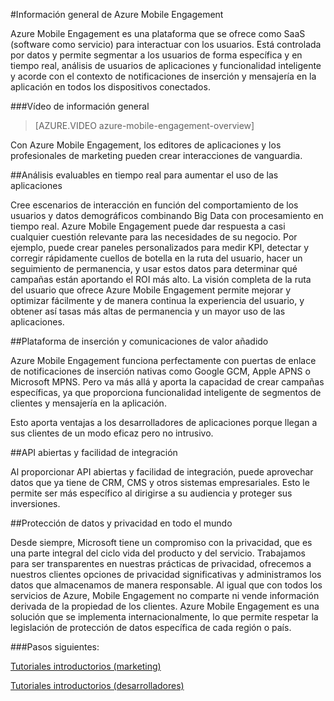 <properties 
	pageTitle="Información general de Mobile Engagement" 
	description="Información general de Azure Mobile Engagement"
	services="mobile-engagement" 
	documentationCenter="mobile" 
	authors="piyushjo" 
	manager="dwrede" 
	editor="" />

<tags 
	ms.service="mobile-engagement" 
	ms.workload="mobile" 
	ms.tgt_pltfrm="mobile-multiple" 
	ms.devlang="na" 
	ms.topic="article" 
	ms.date="07/28/2015" 
	ms.author="piyushjo" />

#Información general de Azure Mobile Engagement

Azure Mobile Engagement es una plataforma que se ofrece como SaaS (software como servicio) para interactuar con los usuarios. Está controlada por datos y permite segmentar a los usuarios de forma específica y en tiempo real, análisis de usuarios de aplicaciones y funcionalidad inteligente y acorde con el contexto de notificaciones de inserción y mensajería en la aplicación en todos los dispositivos conectados.

###Vídeo de información general
> [AZURE.VIDEO azure-mobile-engagement-overview]

Con Azure Mobile Engagement, los editores de aplicaciones y los profesionales de marketing pueden crear interacciones de vanguardia.

##Análisis evaluables en tiempo real para aumentar el uso de las aplicaciones

Cree escenarios de interacción en función del comportamiento de los usuarios y datos demográficos combinando Big Data con procesamiento en tiempo real. Azure Mobile Engagement puede dar respuesta a casi cualquier cuestión relevante para las necesidades de su negocio. Por ejemplo, puede crear paneles personalizados para medir KPI, detectar y corregir rápidamente cuellos de botella en la ruta del usuario, hacer un seguimiento de permanencia, y usar estos datos para determinar qué campañas están aportando el ROI más alto. La visión completa de la ruta del usuario que ofrece Azure Mobile Engagement permite mejorar y optimizar fácilmente y de manera continua la experiencia del usuario, y obtener así tasas más altas de permanencia y un mayor uso de las aplicaciones.

##Plataforma de inserción y comunicaciones de valor añadido

Azure Mobile Engagement funciona perfectamente con puertas de enlace de notificaciones de inserción nativas como Google GCM, Apple APNS o Microsoft MPNS. Pero va más allá y aporta la capacidad de crear campañas específicas, ya que proporciona funcionalidad inteligente de segmentos de clientes y mensajería en la aplicación.

Esto aporta ventajas a los desarrolladores de aplicaciones porque llegan a sus clientes de un modo eficaz pero no intrusivo.

##API abiertas y facilidad de integración

Al proporcionar API abiertas y facilidad de integración, puede aprovechar datos que ya tiene de CRM, CMS y otros sistemas empresariales. Esto le permite ser más específico al dirigirse a su audiencia y proteger sus inversiones.

##Protección de datos y privacidad en todo el mundo

Desde siempre, Microsoft tiene un compromiso con la privacidad, que es una parte integral del ciclo vida del producto y del servicio. Trabajamos para ser transparentes en nuestras prácticas de privacidad, ofrecemos a nuestros clientes opciones de privacidad significativas y administramos los datos que almacenamos de manera responsable. Al igual que con todos los servicios de Azure, Mobile Engagement no comparte ni vende información derivada de la propiedad de los clientes. Azure Mobile Engagement es una solución que se implementa internacionalmente, lo que permite respetar la legislación de protección de datos específica de cada región o país.

###Pasos siguientes:

[Tutoriales introductorios (marketing)](mobile-engagement-define-your-mobile-engagement-strategy.md)

[Tutoriales introductorios (desarrolladores)](/documentation/services/mobile-engagement/)
 

<!---HONumber=August15_HO6-->